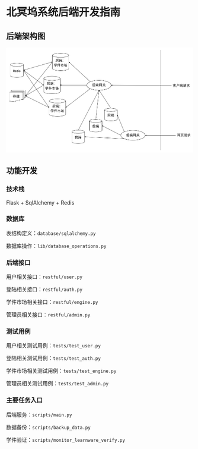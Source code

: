 # 北冥坞系统后端开发指南

## 后端架构图
![](../../public/architecture.png)
## 功能开发
### 技术栈
Flask + SqlAlchemy + Redis
### 数据库
表结构定义：`database/sqlalchemy.py`

数据库操作：`lib/database_operations.py`


### 后端接口
用户相关接口：`restful/user.py`

登陆相关接口：`restful/auth.py`

学件市场相关接口：`restful/engine.py`

管理员相关接口：`restful/admin.py`

### 测试用例
用户相关测试用例：`tests/test_user.py`

登陆相关测试用例：`tests/test_auth.py`

学件市场相关测试用例：`tests/test_engine.py`

管理员相关测试用例：`tests/test_admin.py`

### 主要任务入口

后端服务：`scripts/main.py`

数据备份：`scripts/backup_data.py`

学件验证：`scripts/monitor_learnware_verify.py`